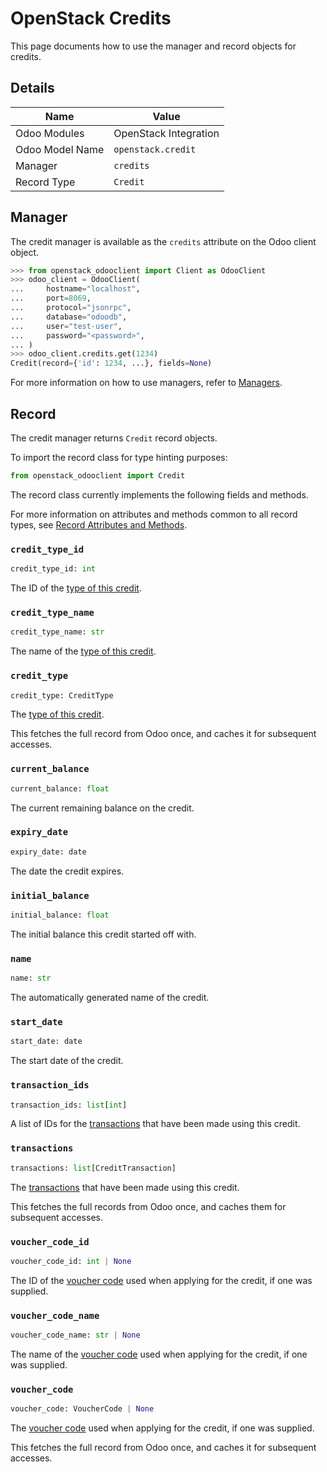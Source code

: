 # OpenStack Credits

This page documents how to use the manager and record objects
for credits.

## Details

| Name            | Value                 |
|-----------------|-----------------------|
| Odoo Modules    | OpenStack Integration |
| Odoo Model Name | `openstack.credit`    |
| Manager         | `credits`             |
| Record Type     | `Credit`              |

## Manager

The credit manager is available as the `credits`
attribute on the Odoo client object.

```python
>>> from openstack_odooclient import Client as OdooClient
>>> odoo_client = OdooClient(
...     hostname="localhost",
...     port=8069,
...     protocol="jsonrpc",
...     database="odoodb",
...     user="test-user",
...     password="<password>",
... )
>>> odoo_client.credits.get(1234)
Credit(record={'id': 1234, ...}, fields=None)
```

For more information on how to use managers, refer to [Managers](index.md).

## Record

The credit manager returns `Credit` record objects.

To import the record class for type hinting purposes:

```python
from openstack_odooclient import Credit
```

The record class currently implements the following fields and methods.

For more information on attributes and methods common to all record types,
see [Record Attributes and Methods](index.md#attributes-and-methods).

### `credit_type_id`

```python
credit_type_id: int
```

The ID of the [type of this credit](credit-type.md).

### `credit_type_name`

```python
credit_type_name: str
```

The name of the [type of this credit](credit-type.md).

### `credit_type`

```python
credit_type: CreditType
```

The [type of this credit](credit-type.md).

This fetches the full record from Odoo once,
and caches it for subsequent accesses.

### `current_balance`

```python
current_balance: float
```

The current remaining balance on the credit.

### `expiry_date`

```python
expiry_date: date
```

The date the credit expires.

### `initial_balance`

```python
initial_balance: float
```

The initial balance this credit started off with.

### `name`

```python
name: str
```

The automatically generated name of the credit.

### `start_date`

```python
start_date: date
```

The start date of the credit.

### `transaction_ids`

```python
transaction_ids: list[int]
```

A list of IDs for the [transactions](credit-transaction.md) that have been made
using this credit.

### `transactions`

```python
transactions: list[CreditTransaction]
```

The [transactions](credit-transaction.md) that have been made using this credit.

This fetches the full records from Odoo once,
and caches them for subsequent accesses.


### `voucher_code_id`

```python
voucher_code_id: int | None
```

The ID of the [voucher code](voucher-code.md) used when applying for the credit,
if one was supplied.

### `voucher_code_name`

```python
voucher_code_name: str | None
```

The name of the [voucher code](voucher-code.md) used when applying for the credit,
if one was supplied.

### `voucher_code`

```python
voucher_code: VoucherCode | None
```

The [voucher code](voucher-code.md) used when applying for the credit,
if one was supplied.

This fetches the full record from Odoo once,
and caches it for subsequent accesses.
